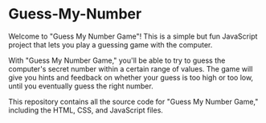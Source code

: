 # Guess-My-Number
Welcome to "Guess My Number Game"! This is a simple but fun JavaScript project that lets you play a guessing game with the computer.

With "Guess My Number Game," you'll be able to try to guess the computer's secret number within a certain range of values. 
The game will give you hints and feedback on whether your guess is too high or too low, until you eventually guess the right number.

This repository contains all the source code for "Guess My Number Game," including the HTML, CSS, and JavaScript files.
